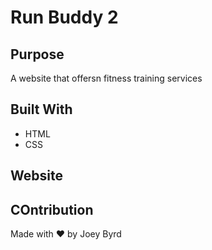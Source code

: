 # Run Buddy 2

## Purpose
A website that offersn fitness training services

## Built With
* HTML
* CSS

## Website

## COntribution
Made with ❤️ by Joey Byrd
